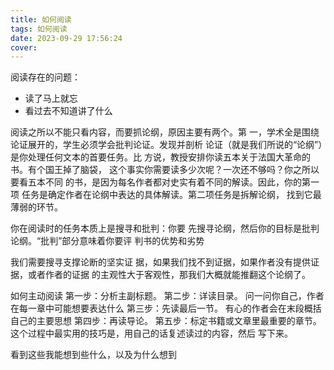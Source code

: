 ```yaml
---
title: 如何阅读
tags: 如何阅读
date: 2023-09-29 17:56:24
cover:
---
```


阅读存在的问题：

- 读了马上就忘
- 看过去不知道讲了什么


阅读之所以不能只看内容，而要抓论纲，原因主要有两个。第
一，学术全是围绕论证展开的，学生必须学会批判论证。发现并剖析
论证（就是我们所说的“论纲”）是你处理任何文本的首要任务。比
方说，教授安排你读五本关于法国大革命的书。有个国王掉了脑袋，
这个事实你需要读多少次呢？一次还不够吗？你之所以要看五本不同
的书，是因为每名作者都对史实有着不同的解读。因此，你的第一项
任务是确定作者在论纲中表达的具体解读。第二项任务是拆解论纲，
找到它最薄弱的环节。

你在阅读时的任务本质上是搜寻和批判：你要
先搜寻论纲，然后你的目标是批判论纲。“批判”部分意味着你要评
判书的优势和劣势

我们需要搜寻支撑论断的坚实证
据，如果我们找不到证据，如果作者没有提供证据，或者作者的证据
的主观性大于客观性，那我们大概就能推翻这个论纲了。


如何主动阅读
第一步：分析主副标题。
第二步：详读目录。 问一问你自己，作者在每一章中可能想要表达什么
第三步：先读最后一节。 有心的作者会在末段概括自己的主要思想
第四步：再读导论。
第五步：标定书籍或文章里最重要的章节。
这个过程中最实用的技巧是，用自己的话复述读过的内容，然后
写下来。

看到这些我能想到些什么，以及为什么想到
